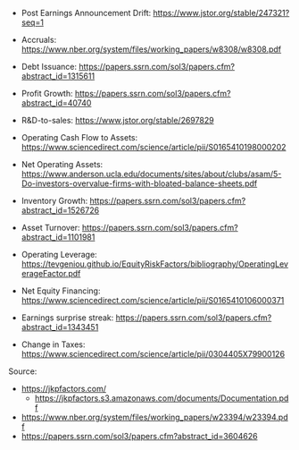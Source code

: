 - Post Earnings Announcement Drift: https://www.jstor.org/stable/247321?seq=1

- Accruals: https://www.nber.org/system/files/working_papers/w8308/w8308.pdf

- Debt Issuance: https://papers.ssrn.com/sol3/papers.cfm?abstract_id=1315611

- Profit Growth: https://papers.ssrn.com/sol3/papers.cfm?abstract_id=40740

- R&D-to-sales: https://www.jstor.org/stable/2697829

- Operating Cash Flow to Assets: https://www.sciencedirect.com/science/article/pii/S0165410198000202

- Net Operating Assets: https://www.anderson.ucla.edu/documents/sites/about/clubs/asam/5-Do-investors-overvalue-firms-with-bloated-balance-sheets.pdf

- Inventory Growth: https://papers.ssrn.com/sol3/papers.cfm?abstract_id=1526726

- Asset Turnover: https://papers.ssrn.com/sol3/papers.cfm?abstract_id=1101981

- Operating Leverage: https://tevgeniou.github.io/EquityRiskFactors/bibliography/OperatingLeverageFactor.pdf

- Net Equity Financing: https://www.sciencedirect.com/science/article/pii/S0165410106000371

- Earnings surprise streak: https://papers.ssrn.com/sol3/papers.cfm?abstract_id=1343451

- Change in Taxes: https://www.sciencedirect.com/science/article/pii/0304405X79900126

Source:
- https://jkpfactors.com/
  - https://jkpfactors.s3.amazonaws.com/documents/Documentation.pdf
- https://www.nber.org/system/files/working_papers/w23394/w23394.pdf
- https://papers.ssrn.com/sol3/papers.cfm?abstract_id=3604626
